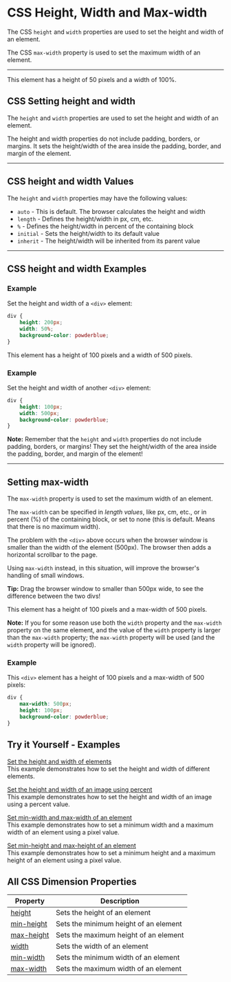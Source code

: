 # CSS Height, Width and Max-width

The CSS `height` and `width` properties are used to set the height and width of an element.

The CSS `max-width` property is used to set the maximum width of an element.

___

This element has a height of 50 pixels and a width of 100%.

## CSS Setting height and width

The `height` and `width` properties are used to set the height and width of an element.

The height and width properties do not include padding, borders, or margins. It sets the height/width of the area inside the padding, border, and margin of the element.

___

## CSS height and width Values

The `height` and `width` properties may have the following values:

-   `auto` - This is default. The browser calculates the height and width
-   `length` - Defines the height/width in px, cm, etc.
-   `%` - Defines the height/width in percent of the containing block
-   `initial` - Sets the height/width to its default value
-   `inherit` - The height/width will be inherited from its parent value

___

## CSS height and width Examples

### Example

Set the height and width of a `<div>` element:
```css
div {
    height: 200px;  
    width: 50%;  
    background-color: powderblue;
}
```

This element has a height of 100 pixels and a width of 500 pixels.

### Example

Set the height and width of another `<div>` element:
```css
div {
    height: 100px;  
    width: 500px;  
    background-color: powderblue;
}
```

**Note:** Remember that the `height` and `width` properties do not include padding, borders, or margins! They set the height/width of the area inside the padding, border, and margin of the element!

___

## Setting max-width

The `max-width` property is used to set the maximum width of an element.

The `max-width` can be specified in _length values_, like px, cm, etc., or in percent (%) of the containing block, or set to none (this is default. Means that there is no maximum width).

The problem with the `<div>` above occurs when the browser window is smaller than the width of the element (500px). The browser then adds a horizontal scrollbar to the page.

Using `max-width` instead, in this situation, will improve the browser's handling of small windows.

**Tip:** Drag the browser window to smaller than 500px wide, to see the difference between the two divs!

This element has a height of 100 pixels and a max-width of 500 pixels.

**Note:** If you for some reason use both the `width` property and the `max-width` property on the same element, and the value of the `width` property is larger than the `max-width` property; the `max-width` property will be used (and the `width` property will be ignored).

### Example

This `<div>` element has a height of 100 pixels and a max-width of 500 pixels: 
```css
div {
    max-width: 500px;  
    height: 100px;  
    background-color: powderblue;
}
```

## Try it Yourself - Examples

[Set the height and width of elements](./examples/01_Height_and_width_properties.html)  
This example demonstrates how to set the height and width of different elements.

[Set the height and width of an image using percent]()  
This example demonstrates how to set the height and width of an image using a percent value.

[Set min-width and max-width of an element]()  
This example demonstrates how to set a minimum width and a maximum width of an element using a pixel value.

[Set min-height and max-height of an element]()  
This example demonstrates how to set a minimum height and a maximum height of an element using a pixel value.

## All CSS Dimension Properties

| Property | Description |
| --- | --- |
| [height](https://www.w3schools.com/cssref/pr_dim_height.asp) | Sets the height of an element |
| [min-height](https://www.w3schools.com/cssref/pr_dim_min-height.asp) | Sets the minimum height of an element |
| [max-height](https://www.w3schools.com/cssref/pr_dim_max-height.asp) | Sets the maximum height of an element |
| [width](https://www.w3schools.com/cssref/pr_dim_width.asp) | Sets the width of an element |
| [min-width](https://www.w3schools.com/cssref/pr_dim_min-width.asp) | Sets the minimum width of an element |
| [max-width](https://www.w3schools.com/cssref/pr_dim_max-width.asp) | Sets the maximum width of an element |
